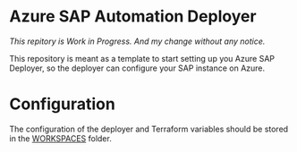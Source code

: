# Azure SAP Automation Deployer

*This repitory is Work in Progress. And my change without any notice.*

This repository is meant as a template to start setting up you Azure SAP Deployer, so the deployer can configure your SAP instance on Azure.

# Configuration

The configuration of the deployer and Terraform variables should be stored in the [WORKSPACES](WORKSPACES/) folder.
